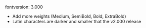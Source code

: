 fontversion: 3.000

- Add more weights (Medium, SemiBold, Bold, ExtraBold)
- Latin characters are darker and smaller that the v2.000 release
